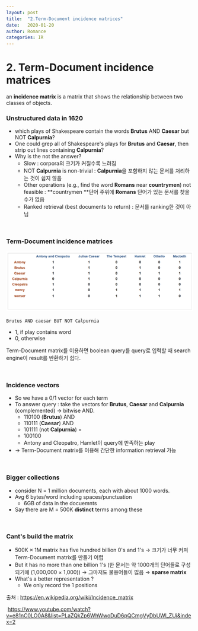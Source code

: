 ```yaml
---
layout: post
title:  "2.Term-Document incidence matrices"
date:   2020-01-20
author: Romance
categories: IR
---
```

#  2. Term-Document incidence matrices

an **incidence matrix** is a matrix that shows the relationship between two classes of objects. 

### Unstructured data in 1620

- which plays of Shakespeare contain the words **Brutus** AND **Caesar** but NOT **Calpurnia**?
- One could grep all of Shakespeare's plays for **Brutus** and **Caesar**, then strip out lines containing **Calpurnia**?
- Why is the not the answer?
  - Slow : corpora의 크기가 커질수록 느려짐
  - NOT **Calpurnia** is non-trivial : **Calpurnia**을 포함하지 않는 문서를 처리하는 것이 쉽지 않음
  - Other operations (e.g., find the word **Romans** near **countrymen**) not feasible : **countrymen **단어 주위에  **Romans** 단어가 있는 문서를 찾을 수가 없음
  - Ranked retrieval (best documents to return) : 문서를 ranking한 것이 아님

<br>

### Term-Document incidence matrices

<img src="/assets/image/term document incidence matrices.PNG">

`Brutus AND caesar BUT NOT Calpurnia`

- 1, if play contains word
- 0, otherwise

Term-Document matrix를 이용하면 boolean query를 query로 입력할 때 search engine이 result를 반환하기 쉽다.

<br>

### Incidence vectors

- So we have a 0/1 vector for each term
- To answer query : take the vectors for **Brutus**,  **Caesar**  and **Calpurnia** (complemented) → bitwise AND.
  - 110100 (**Brutus**) AND
  - 110111 (**Caesar**) AND
  - 101111 (not **Calpurnia**) = 
  - 100100
  - Antony and Cleopatro, Hamlet이 query에 만족하는 play
- →  Term-Document matrix를 이용해 간단한 information retrieval 가능

<br>

###   Bigger collections

- consider N = 1 million documents, each with about 1000 words.
- Avg  6 bytes/word including spaces/punctuation 
  - 6GB of data in the docuemnts
- Say there are M = 500K **distinct** terms among these

<br>

### Cant's build the matrix

- 500K $\times$ 1M matrix has five hundred billion 0's and 1's → 크기가 너무 커져 Term-Document matrix를 만들기 어렵
- But it has no more than one billion 1's  (한 문서는 약 1000개의 단어들로 구성되기에 (1,000,000 $\times$ 1,000)) → 그마저도 불용어들이 많음 → **sparse matrix**
- What's  a better representation ?
  - We only record the 1 positions



출처 : https://en.wikipedia.org/wiki/Incidence_matrix

​          https://www.youtube.com/watch?v=e81nC0LO0A8&list=PLaZQkZp6WhWwoDuD6pQCmgVyDbUWl_ZUi&index=2
